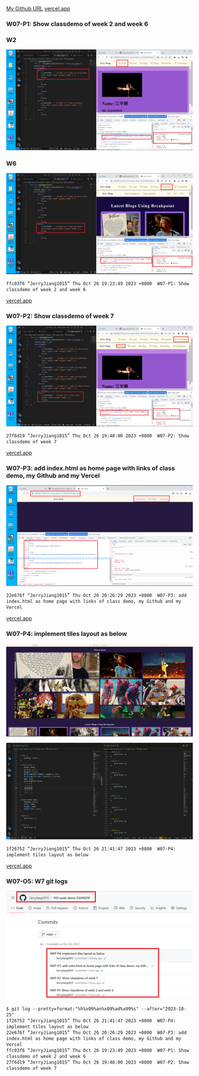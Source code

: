 [My Github URL](https://github.com/JerryJiang1015/1121-sweb-demo-212410210.git)
[vercel.app](https://1121-sweb-demo-212410210.vercel.app/)

### W07-P1: Show classdemo of week 2 and week 6

### W2

![](W07-p1-1.png)

### W6

![](W07-p1-2.png)

```
ffc03f6 “JerryJiang1015” Thu Oct 26 19:23:49 2023 +0800  W07-P1: Show classdemo of week 2 and week 6
```

[vercel.app](https://1121-sweb-demo-212410210.vercel.app/)

### W07-P2: Show classdemo of week 7

![](W07-p2.png)

```
27f6d19 “JerryJiang1015” Thu Oct 26 19:48:00 2023 +0800  W07-P2: Show classdemo of week 7
```

[vercel.app](https://1121-sweb-demo-212410210.vercel.app/)

### W07-P3: add index.html as home page with links of class demo, my Github and my Vercel

![](W07-p3.png)

```
22e676f “JerryJiang1015” Thu Oct 26 20:26:29 2023 +0800  W07-P3: add index.html as home page with links of class demo, my Github and my Vercel
```

[vercel.app](https://1121-sweb-demo-212410210.vercel.app/)

### W07-P4: implement tiles layout as below

![](W07-p4-1.png)

![](W07-p4-2.png)

```
1f26752 “JerryJiang1015” Thu Oct 26 21:41:47 2023 +0800  W07-P4: implement tiles layout as below
```

[vercel.app](https://1121-sweb-demo-212410210.vercel.app/)

### W07-O5: W7 git logs

![](W07-p5.png)

```
$ git log --pretty=format:"%h%x09%an%x09%ad%x09%s" --after="2023-10-25"
1f26752 “JerryJiang1015” Thu Oct 26 21:41:47 2023 +0800  W07-P4: implement tiles layout as below
22e676f “JerryJiang1015” Thu Oct 26 20:26:29 2023 +0800  W07-P3: add index.html as home page with links of class demo, my Github and my Vercel
ffc03f6 “JerryJiang1015” Thu Oct 26 19:23:49 2023 +0800  W07-P1: Show classdemo of week 2 and week 6
27f6d19 “JerryJiang1015” Thu Oct 26 19:48:00 2023 +0800  W07-P2: Show classdemo of week 7
```
